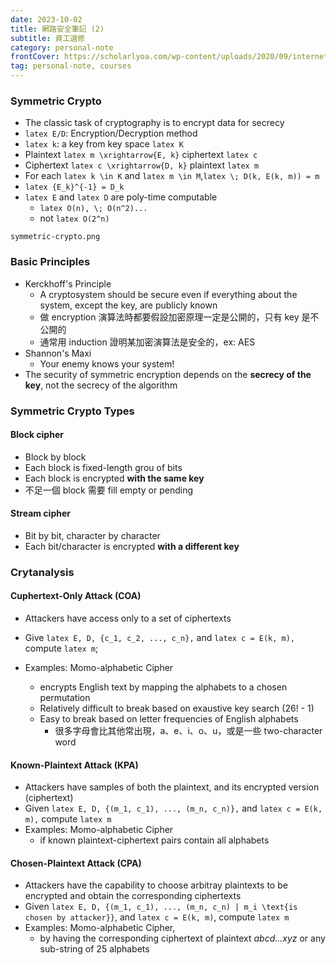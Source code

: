 ```yaml
---
date: 2023-10-02
title: 網路安全筆記 (2)
subtitle: 資工選修
category: personal-note
frontCover: https://scholarlyoa.com/wp-content/uploads/2020/09/internet-security.jpg
tag: personal-note, courses
---
```


### Symmetric Crypto
- The classic task of cryptography is to encrypt data for secrecy
- `latex E/D`: Encryption/Decryption method
- `latex k`: a key from key space `latex K`
- Plaintext `latex m \xrightarrow{E, k}` ciphertext `latex c`  
- Ciphertext `latex c \xrightarrow{D, k}` plaintext `latex m`
- For each `latex k \in K` and `latex m \in M`,`latex \; D(k, E(k, m)) = m`
- `latex {E_k}^{-1} = D_k`
- `latex E` and `latex D` are poly-time computable
  - `latex O(n), \; O(n^2)...`
  - not `latex O(2^n)`

```img
symmetric-crypto.png
```

### Basic Principles
- Kerckhoff's Principle
  - A cryptosystem should be secure even if everything about the system, except the key, are publicly known
  - 做 encryption 演算法時都要假設加密原理一定是公開的，只有 key 是不公開的
  - 通常用 induction 證明某加密演算法是安全的，ex: AES
- Shannon's Maxi
  - Your enemy knows your system!
- The security of symmetric encryption depends on the **secrecy of the key**, not the secrecy of the algorithm

### Symmetric Crypto Types
#### Block cipher
- Block by block
- Each block is fixed-length grou of bits
- Each block is encrypted **with the same key**
- 不足一個 block 需要 fill empty or pending
#### Stream cipher
- Bit by bit, character by character
- Each bit/character is encrypted **with a different key**


### Crytanalysis
#### Cuphertext-Only Attack (COA)
- Attackers have access only to a set of ciphertexts
- Give `latex E, D, {c_1, c_2, ..., c_n},` and `latex c = E(k, m),` compute `latex m`;

- Examples: Momo-alphabetic Cipher
  - encrypts English text by mapping the alphabets to a chosen permutation
  - Relatively difficult to break based on exaustive key search (26! - 1)
  - Easy to break based on letter frequencies of English alphabets
    - 很多字母會比其他常出現，a、e、i、o、u，或是一些 two-character word

#### Known-Plaintext Attack (KPA)
- Attackers have samples of both the plaintext, and its encrypted version (ciphertext)
- Given `latex E, D, {(m_1, c_1), ..., (m_n, c_n)},` and `latex c = E(k, m),` compute `latex m`
- Examples: Momo-alphabetic Cipher
  - if known plaintext-ciphertext pairs contain all alphabets

#### Chosen-Plaintext Attack (CPA)
- Attackers have the capability to choose arbitray plaintexts to be encrypted and obtain the corresponding ciphertexts
- Given `latex E, D, {(m_1, c_1), ..., (m_n, c_n) | m_i \text{is chosen by attacker}}`, and `latex c = E(k, m)`, compute `latex m`
- Examples: Momo-alphabetic Cipher, 
  - by having the corresponding ciphertext of plaintext *abcd...xyz* or any sub-string of 25 alphabets